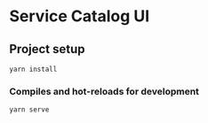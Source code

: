 # Service Catalog UI

## Project setup
```
yarn install
```

### Compiles and hot-reloads for development
```
yarn serve
```

